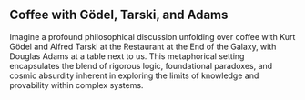 ## Coffee with Gödel, Tarski, and Adams

Imagine a profound philosophical discussion unfolding over coffee with Kurt Gödel and Alfred Tarski at the Restaurant at the End of the Galaxy, with Douglas Adams at a table next to us. This metaphorical setting encapsulates the blend of rigorous logic, foundational paradoxes, and cosmic absurdity inherent in exploring the limits of knowledge and provability within complex systems.